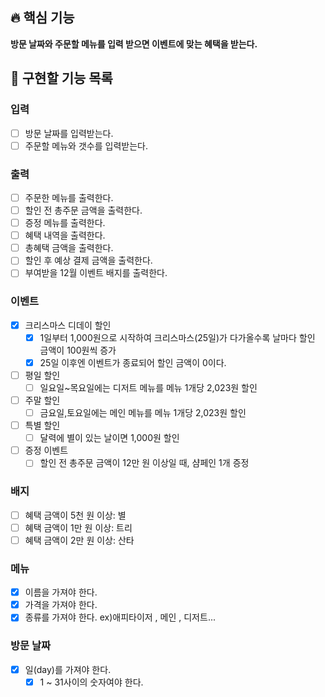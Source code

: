 ## 🔥 핵심 기능

**방문 날짜와 주문할 메뉴를 입력 받으면 이벤트에 맞는 혜택을 받는다.**

## 🎄 구현할 기능 목록

### 입력

- [ ] 방문 날짜를 입력받는다.
- [ ] 주문할 메뉴와 갯수를 입력받는다.

### 출력

- [ ] 주문한 메뉴를 출력한다.
- [ ] 할인 전 총주문 금액을 출력한다.
- [ ] 증정 메뉴를 출력한다.
- [ ] 혜택 내역을 출력한다.
- [ ] 총혜택 금액을 출력한다.
- [ ] 할인 후 예상 결제 금액을 출력한다.
- [ ] 부여받을 12월 이벤트 배지를 출력한다.

### 이벤트

- [x] 크리스마스 디데이 할인
    - [x] 1일부터 1,000원으로 시작하여 크리스마스(25일)가 다가올수록 날마다 할인 금액이 100원씩 증가
    - [x] 25일 이후엔 이벤트가 종료되어 할인 금액이 0이다.
- [ ] 평일 할인
    - [ ] 일요일~목요일에는 디저트 메뉴를 메뉴 1개당 2,023원 할인
- [ ] 주말 할인
    - [ ] 금요일,토요일에는 메인 메뉴를 메뉴 1개당 2,023원 할인
- [ ] 특별 할인
    - [ ] 달력에 별이 있는 날이면 1,000원 할인
- [ ] 증정 이벤트
    - [ ] 할인 전 총주문 금액이 12만 원 이상일 때, 샴페인 1개 증정

### 배지

- [ ] 혜택 금액이 5천 원 이상: 별
- [ ] 혜택 금액이 1만 원 이상: 트리
- [ ] 혜택 금액이 2만 원 이상: 산타

### 메뉴

- [x] 이름을 가져야 한다.
- [x] 가격을 가져야 한다.
- [x] 종류를 가져야 한다. ex)애피타이저 , 메인 , 디저트...

### 방문 날짜

- [x] 일(day)를 가져야 한다.
    - [x] 1 ~ 31사이의 숫자여야 한다.